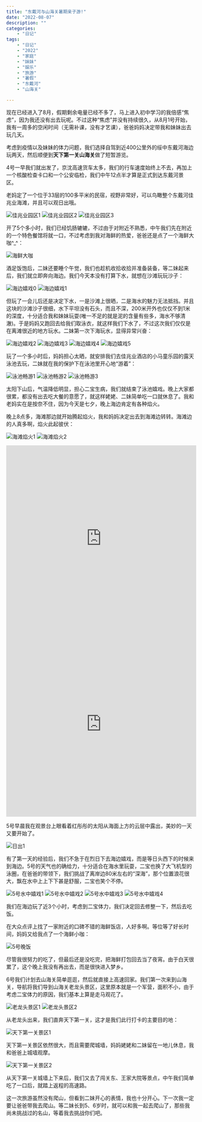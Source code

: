 ```yaml
---
title: "东戴河与山海关暑期亲子游!"
date: "2022-08-07"
description: ""
categories:
    - "日记"
tags:
    - "日记"
    - "2022"
    - "家庭"
    - "妹妹"
    - "娱乐"
    - "旅游"
    - "暑假"
    - "东戴河"
    - "山海关"

---
```


现在已经进入了8月，假期剩余电量已经不多了，马上进入初中学习的我倍感“焦虑”，因为我还没有出去玩呢。不过这种“焦虑”并没有持续很久，从8月1号开始，我有一周多的空闲时间（无需补课，没有才艺课），爸爸妈妈决定带我和妹妹出去玩几天。

考虑到疫情以及妹妹的体力问题，我们选择自驾到近400公里外的绥中东戴河海边玩两天，然后顺便到**天下第一关山海关**做了短暂游览。

4号一早我们就出发了，京沈高速货车太多，我们的行车速度始终上不去，再加上一个核酸检查卡口和一个公安临检，我们中午12点半才算是正式到达东戴河景区。

老妈定了一个位于33层的100多平米的民宿，视野非常好，可以鸟瞰整个东戴河佳兆业海滩，并且可以观日出哦。

![佳兆业园区1](http://image.tonybai.com/img/202208/diary_20220804_12.jpeg)
![佳兆业园区2](http://image.tonybai.com/img/202208/diary_20220804_14.jpeg)
![佳兆业园区3](http://image.tonybai.com/img/202208/diary_20220804_15.jpeg)


开了5个多小时，我们已经饥肠辘辘，不过由于对附近不熟悉，中午我们先在附近的一个特色餐馆将就一口，不过考虑到我对海鲜的热爱，爸爸还是点了一个海鲜大咖^_^：

![海鲜大咖](http://image.tonybai.com/img/202208/diary_20220804_01.jpeg)

酒足饭饱后，二妹还要睡个午觉，我们也趁机收拾收拾并准备装备，等二妹起来后，我们就立即奔向海边。我们今天本没有打算下水，就想在沙滩玩玩沙子：

![海边嬉戏0](http://image.tonybai.com/img/202208/diary_20220804_13.jpeg)
![海边嬉戏1](http://image.tonybai.com/img/202208/diary_20220804_02.jpeg)

但玩了一会儿后还是决定下水，一是沙滩上很晒，二是海水的魅力无法抵挡。并且这块的沙滩沙子很细，水下平坦没有石头，而且不深，200米开外也仅仅不到1米的深度，十分适合我和妹妹玩耍(唯一不足的就是泥的含量有些多，海水不够清澈)。于是妈妈又跑回去给我们取泳衣，就这样我们下水了，不过这次我们仅仅是在离滩很近的地方玩水。二妹第一次下海玩水，显得异常兴奋：

![海边嬉戏2](http://image.tonybai.com/img/202208/diary_20220804_03.jpeg)
![海边嬉戏3](http://image.tonybai.com/img/202208/diary_20220804_04.jpeg)
![海边嬉戏4](http://image.tonybai.com/img/202208/diary_20220804_05.jpeg)
![海边嬉戏5](http://image.tonybai.com/img/202208/diary_20220804_06.jpeg)

玩了一个多小时后，妈妈担心太晒，就安排我们去佳兆业酒店的小马童乐园的露天泳池去玩，二妹就在我的保护下在泳池里开心地“游着”：

![泳池畅游1](http://image.tonybai.com/img/202208/diary_20220804_07.jpeg)
![泳池畅游2](http://image.tonybai.com/img/202208/diary_20220804_08.jpeg)
![泳池畅游3](http://image.tonybai.com/img/202208/diary_20220804_09.jpeg)

太阳下山后，气温降低明显，担心二宝生病，我们就结束了泳池嬉戏。晚上大家都很累，都没有出去吃大餐的意愿了，就这样姥姥、二妹简单吃一口就休息了。我和老妈实在是按奈不住，因为今天是七夕，晚上海边肯定有各种焰火。

晚上8点多，海滩那边就开始腾起焰火，我和妈妈决定出去到海滩边转转。海滩边的人真多啊，焰火此起彼伏：

![海滩焰火1](http://image.tonybai.com/img/202208/diary_20220804_10.jpeg)
![海滩焰火2](http://image.tonybai.com/img/202208/diary_20220804_11.jpeg)


<iframe height=498 width=510 src='http://image.tonybai.com/img/202208/video_20220804_01.mp4' frameborder=0 'allowfullscreen'></iframe>
<iframe height=498 width=510 src='http://image.tonybai.com/img/202208/video_20220804_02.mp4' frameborder=0 'allowfullscreen'></iframe>

5号早晨我在观景台上眼看着红彤彤的太阳从海面上方的云层中露出，美妙的一天又要开始了。

![日出1](http://image.tonybai.com/img/202208/diary_20220805_01.jpeg)

有了第一天的经验后，我们不急于在烈日下去海边嬉戏，而是等日头西下的时候来到海边。5号的天气也的确给力，十分适合在海水里玩耍，二宝也换了大飞机型的泳圈，在爸爸的带领下，我们挑战了离岸边80米左右的“深海”，那个位置浪花很大，飘在水中上上下下甚是舒服，二宝也笑个不停。

![5号水中嬉戏1](http://image.tonybai.com/img/202208/diary_20220805_02.jpeg)
![5号水中嬉戏2](http://image.tonybai.com/img/202208/diary_20220805_03.jpeg)
![5号水中嬉戏3](http://image.tonybai.com/img/202208/diary_20220805_04.jpeg)
![5号水中嬉戏4](http://image.tonybai.com/img/202208/diary_20220805_05.jpeg)

我们在海边玩了近3个小时，考虑到二宝体力，我们决定回去修整一下，然后去吃饭。

在大众点评上找了一家附近的口碑不错的海鲜饭店，人好多啊。等位等了好长时间，妈妈又给我点了一个海鲜小咖：

![5号晚饭](http://image.tonybai.com/img/202208/diary_20220805_06.jpeg)

尽管我很努力的吃了，但最后还是没吃完，把海鲜打包回去当了夜宵。由于白天很累了，这个晚上我没有再出去，而是很快进入梦乡。


6号我们计划去山海关简单逛逛，然后就直接上高速回家。我们第一次来到山海关，导航将我们导到山海关老龙头景区，这里原本就是一个军营，面积不小，由于考虑二宝体力的原因，我们基本上算是走马观花了。


![老龙头景区1](http://image.tonybai.com/img/202208/diary_20220806_01.jpeg)
![老龙头景区2](http://image.tonybai.com/img/202208/diary_20220806_02.jpeg)


从老龙头出来，我们直奔天下第一关，这才是我们此行打卡的主要目的地：

![天下第一关景区1](http://image.tonybai.com/img/202208/diary_20220806_03.jpeg)

天下第一关景区依然很大，而且需要爬城墙，妈妈姥姥和二妹留在一地儿休息，我和爸爸上城墙观摩。

![天下第一关景区2](http://image.tonybai.com/img/202208/diary_20220806_04.jpeg)

从天下第一关城墙上下来后，我们又去了闯关东、王家大院等景点，中午我们简单吃了一口后，就踏上返程的高速路。

这一次旅游虽然没有爬山，但看到二妹开心的表情，我也十分开心。下一次我一定要让爸爸带我去爬山。等二妹长到5、6岁时，就可以和我一起去爬山了，那些我尚未挑战过的名山，等着我去挑战你们吧。

